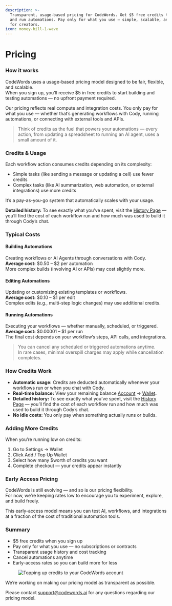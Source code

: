 ```yaml
---
description: >-
  Transparent, usage-based pricing for CodeWords. Get $5 free credits to build
  and run automations. Pay only for what you use — simple, scalable, and built
  for creators.
icon: money-bill-1-wave
---
```


# Pricing

### How it works

CodeWords uses a usage-based pricing model designed to be fair, flexible, and scalable.\
When you sign up, you’ll receive $5 in free credits to start building and testing automations — no upfront payment required.

Our pricing reflects real compute and integration costs. You only pay for what you use — whether that’s generating workflows with Cody, running automations, or connecting with external tools and APIs.

> Think of credits as the fuel that powers your automations — every action, from updating a spreadsheet to running an AI agent, uses a small amount of it.

### Credits & Usage

Each workflow action consumes credits depending on its complexity:

* Simple tasks (like sending a message or updating a cell) use fewer credits
* Complex tasks (like AI summarization, web automation, or external integrations) use more credits

It’s a pay-as-you-go system that automatically scales with your usage.

**Detailed history:** To see exactly what you’ve spent, visit the [History Page](https://codewords.agemo.ai/workflows/history) — you’ll find the cost of each workflow run and how much was used to build it through Cody’s chat.

### Typical Costs

#### Building Automations

Creating workflows or AI Agents through conversations with Cody.\
**Average cost:** $0.50 – $2 per automation\
More complex builds (involving AI or APIs) may cost slightly more.

#### Editing Automations

Updating or customizing existing templates or workflows.\
**Average cost:** $0.10 – $1 per edit\
Complex edits (e.g., multi-step logic changes) may use additional credits.

#### Running Automations

Executing your workflows — whether manually, scheduled, or triggered.\
**Average cost:** $0.00001 – $1 per run\
The final cost depends on your workflow’s steps, API calls, and integrations.

> You can cancel any scheduled or triggered automations anytime.\
> In rare cases, minimal overspill charges may apply while cancellation completes.

### How Credits Work

* **Automatic usage:** Credits are deducted automatically whenever your workflows run or when you chat with Cody.
* **Real-time balance:** View your remaining balance [Account](https://codewords.agemo.ai/account) → [Wallet](https://codewords.agemo.ai/account/wallet)**.**
* **Detailed history:** To see exactly what you’ve spent, visit the [History Page](https://codewords.agemo.ai/workflows/history) — you’ll find the cost of each workflow run and how much was used to build it through Cody’s chat.
* **No idle costs:** You only pay when something actually runs or builds.

### Adding More Credits

When you’re running low on credits:

1. Go to Settings → Wallet
2. Click Add / Top Up Wallet
3. Select how many $worth of credits you want
4. Complete checkout — your credits appear instantly

### Early Access Pricing

CodeWords is still evolving — and so is our pricing flexibility.\
For now, we’re keeping rates low to encourage you to experiment, explore, and build freely.

This early-access model means you can test AI, workflows, and integrations at a fraction of the cost of traditional automation tools.

### Summary

* $5 free credits when you sign up
* Pay only for what you use — no subscriptions or contracts
* Transparent usage history and cost tracking
* Cancel automations anytime
* Early-access rates so you can build more for less



<figure><img src="../.gitbook/assets/wallet.gif" alt="Topping up credits to your CodeWords account"><figcaption></figcaption></figure>



We’re working on making our pricing model as transparent as possible.

Please contact [support@codewords.ai](mailto:support@codewords.ai) for any questions regarding our pricing model.



